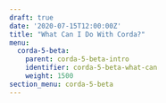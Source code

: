 ```yaml
---
draft: true
date: '2020-07-15T12:00:00Z'
title: "What Can I Do With Corda?"
menu:
  corda-5-beta:
    parent: corda-5-beta-intro
    identifier: corda-5-beta-what-can
    weight: 1500
section_menu: corda-5-beta
---
```

